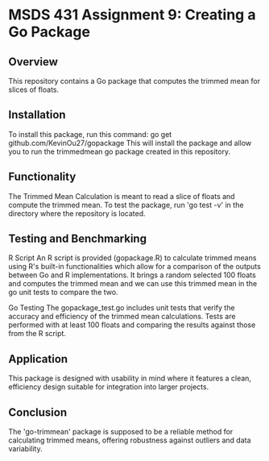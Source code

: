 # MSDS 431 Assignment 9: Creating a Go Package

## Overview 

This repository contains a Go package that computes the trimmed mean for slices of floats. 

## Installation

To install this package, run this command:
go get github.com/KevinOu27/gopackage
This will install the package and allow you to run the trimmedmean go package created in this repository.

## Functionality

The Trimmed Mean Calculation is meant to read a slice of floats and compute the trimmed mean. 
To test the package, run 'go test -v' in the directory where the repository is located.

## Testing and Benchmarking

R Script
An R script is provided (gopackage.R) to calculate trimmed means using R's built-in functionalities which allow for a comparison of the outputs between Go and R implementations. It brings a random selected 100 floats and computes the trimmed mean and we can use this trimmed mean in the go unit tests to compare the two. 

Go Testing
The gopackage_test.go includes unit tests that verify the accuracy and efficiency of the trimmed mean calculations. Tests are performed with at least 100 floats and comparing the results against those from the R script.

## Application 

This package is designed with usability in mind where it features a clean, efficiency design suitable for integration into larger projects. 

## Conclusion

The 'go-trimmean' package is supposed to be a reliable method for calculating trimmed means, offering robustness against outliers and data variability.
